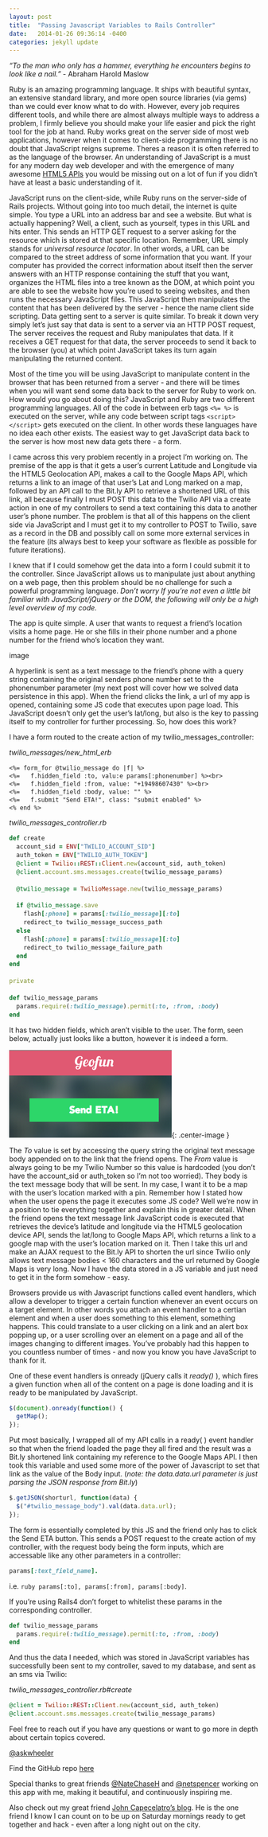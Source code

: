 ```yaml
---
layout: post
title:  "Passing Javascript Variables to Rails Controller"
date:   2014-01-26 09:36:14 -0400
categories: jekyll update
---
```


*“To the man who only has a hammer, everything he encounters begins to look like a nail.”* - Abraham Harold Maslow

Ruby is an amazing programming language.  It ships with beautiful syntax, an extensive standard library, and more open source libraries  (via gems) than we could ever know what to do with.  However, every job requires different tools, and while there are almost always multiple ways to address a problem, I firmly believe you should make your life easier and pick the right tool for the job at hand. Ruby works great on the server side of most web applications, however when it comes to client-side programming there is no doubt that JavaScript reigns supreme.  Theres a reason it is often referred to as the language of the browser.  An understanding of JavaScript is a must for any modern day web developer and with the emergence of many awesome [HTML5 APIs](http://www.creativebloq.com/html5/developer-s-guide-html5-apis-1122923) you would be missing out on a lot of fun if you didn’t have at least a basic understanding of it.

JavaScript runs on the client-side, while Ruby runs on the server-side of Rails projects.  Without going into too much detail, the internet is quite simple.  You type a URL into an address bar and see a website.  But what is actually happening? Well, a client, such as yourself, types in this URL and hits enter.  This sends an HTTP GET request to a server asking for the resource which is stored at that specific location.  Remember, URL simply stands for *universal resource locator*. In other words, a URL can be compared to the street address of some information that you want.  If your computer has provided the correct information about itself then the server answers with an HTTP response containing the stuff that you want, organizes the HTML files into a tree known as the DOM, at which point you are able to see the website how you’re used to seeing websites, and then runs the necessary JavaScript files.  This JavaScript then manipulates the content that has been delivered by the server - hence the name client side scripting.  Data getting sent to a server is quite similar.  To break it down very simply let’s just say that data is sent to a server via an HTTP POST request, The server receives the request and Ruby manipulates that data. If it receives a GET request for that data, the server proceeds to send it back to the browser (you) at which point JavaScript takes its turn again manipulating the returned content.

Most of the time you will be using JavaScript to manipulate content in the browser that has been returned from a server - and there will be times when you will want send some data back to the server for Ruby to work on.  How would you go about doing this?  JavaScript and Ruby are two different programming languages.  All of the code in between erb tags `<%= %>` is executed on the server, while any code between script tags `<script></script>` gets executed on the client. In other words these languages have no idea each other exists.  The easiest way to get JavaScript data back to the server is how most new data gets there - a form.

I came across this very problem recently in a project I’m working on. The premise of the app is that it gets a user’s current Latitude and Longitude via the HTML5 Geolocation API, makes a call to the Google Maps API, which returns a link to an image of that user’s Lat and Long marked on a map, followed by an API call to the Bit.ly API to retrieve a shortened URL of this link, all because finally I must POST this data to the Twilio API via a create action in one of my controllers to send a text containing this data to another user’s phone number.  The problem is that all of this happens on the client side via JavaScript and I must get it to my controller to POST to Twilio, save as a record in the DB and possibly call on some more external services in the feature (its always best to keep your software as flexible as possible for future iterations).

I knew that if I could somehow get the data into a form I could submit it to the controller.  Since JavaScript allows us to manipulate just about anything on a web page, then this problem should be no challenge for such a powerful programming language.  *Don’t worry If you’re not even a little bit familiar with JavaScript/jQuery or the DOM, the following will only be a high level overview of my code.*

The app is quite simple.  A user that wants to request a friend’s location visits a home page.  He or she fills in their phone number and a phone number for the friend who’s location they want.

image

 A hyperlink is sent as a text message to the friend’s phone with a query string containing the original senders phone number set to the phonenumber parameter (my next post will cover how we solved data persistence in this app). When the friend clicks the link, a url of my app is opened, containing some JS code that executes upon page load. This JavaScript doesn’t only get the user’s lat/long, but also is the key to passing itself to my controller for further processing.  So, how does this work?

I have a form routed to the create action of my twilio_messages_controller:

*twilio_messages/new_html_erb*

```erb
<%= form_for @twilio_message do |f| %>
<%=   f.hidden_field :to, valu:e params[:phonenumber] %><br>
<%=   f.hidden_field :from, value: "+19498607430" %><br>
<%=   f.hidden_field :body, value: "" %>
<%=   f.submit "Send ETA!", class: "submit enabled" %>
<% end %>
```
*twilio_messages_controller.rb*

```ruby
def create
  account_sid = ENV["TWILIO_ACCOUNT_SID"]
  auth_token = ENV["TWILIO_AUTH_TOKEN"]
  @client = Twilio::REST::Client.new(account_sid, auth_token)
  @client.account.sms.messages.create(twilio_message_params)

  @twilio_message = TwilioMessage.new(twilio_message_params)

  if @twilio_message.save
    flash[:phone] = params[:twilio_message][:to]
    redirect_to twilio_message_success_path
  else
    flash[:phone] = params[:twilio_message][:to]
    redirect_to twilio_message_failure_path
  end
end

private

def twilio_message_params
  params.require(:twilio_message).permit(:to, :from, :body)
end
```
It has two hidden fields, which aren’t visible to the user.  The form, seen below, actually just looks like a button, however it is indeed a form.

![Geofun form](/assets/geofun.png){: .center-image }

The *To* value is set by accessing the query string the original text message body appended on to the link that the friend opens.  The *From* value is always going to be my Twilio Number so this value is hardcoded (you don’t have the account_sid or auth_token so I’m not too worried).  They body is the text message body that will be sent.  In my case, I want it to be a map with the user’s location marked with a pin.  Remember how I stated how when the user opens the page it executes some JS code?  Well we’re now in a position to tie everything together and explain this in greater detail.  When the friend opens the text message link JavaScript code is executed that retrieves the device’s latitude and longitude via the HTML5 geolocation device API, sends the lat/long to Google Maps API, which returns a link to a google map with the user’s location marked on it. Then I take this url and make an AJAX request to the Bit.ly API to shorten the url since Twilio only allows text message bodies < 160 characters and the url returned by Google Maps is very long.  Now I have the data stored in a JS variable and just need to get it in the form somehow - easy.

Browsers provide us with Javascript functions called event handlers, which allow a developer to trigger a certain function whenever an event occurs on a target element.  In other words you attach an event handler to a certian element and when a user does something to this element, something happens.   This could translate to a user clicking on a link and an alert box popping up, or a user scrolling over an element on a page and all of the images changing to different images.  You’ve probably had this happen to you countless number of times - and now you know you have JavaScript to thank for it.

One of these event handlers is onready (jQuery calls it *ready()* ), which fires a given function when all of the content on a page is done loading and it is ready to be manipulated by JavaScript.

```javascript
$(document).onready(function() {
  getMap();
});
```
Put most basically, I wrapped all of my API calls in a ready( ) event handler so that when the friend loaded the page they all fired and the result was a Bit.ly shortened link containing my reference to the Google Maps API. I then took this variable and used some more of the power of Javascript to set that link as the value of the Body input. (*note: the data.data.url parameter is just parsing the JSON response from Bit.ly*)

```javascript
$.getJSON(shorturl, function(data) {
  $("#twilio_message_body").val(data.data.url);
});
```

The form is essentially completed by this JS and the friend only has to click the Send ETA button. This sends a POST request to the create action of my controller, with the request body being the form inputs, which are accessable like any other parameters in a controller:

```ruby
params[:text_field_name].
```

i.e. `ruby params[:to], params[:from], params[:body]`.

If you’re using Rails4 don’t forget to whitelist these params in the corresponding controller.

```ruby
def twilio_message_params
  params.require(:twilio_message).permit(:to, :from, :body)
end
```
And thus the data I needed, which was stored in JavaScript variables has successfully been sent to my controller, saved to my database, and sent as an sms via Twilio:

*twilio_messages_controller.rb#create*

```ruby
@client = Twilio::REST::Client.new(account_sid, auth_token)
@client.account.sms.messages.create(twilio_message_params)
```

Feel free to reach out if you have any questions or want to go more in depth about certain topics covered.

[@askwheeler](http://twitter.com/askwheeler)

Find the GitHub repo [here](https://github.com/AlexWheeler/eta)

Special thanks to great friends [@NateChaseH](https://twitter.com/NateChaseH) and [@netspencer](https://twitter.com/netspencer) working on this app with me, making it beautiful, and continuously inspiring me.

Also check out my great friend [John Capecelatro’s blog](blog.johncapecelatro.com).  He is the one friend I know I can count on to be up on Saturday mornings ready to get together and hack - even after a long night out on the city.

